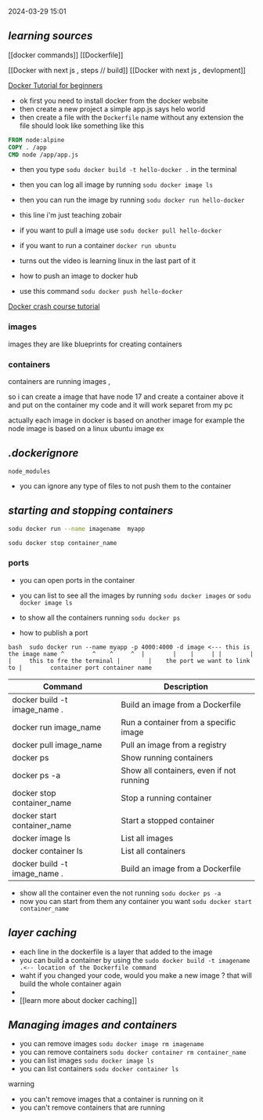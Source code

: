 



2024-03-29 15:01

## *learning sources*

[[docker commands]]
[[Dockerfile]]






[[Docker with next js , steps // build]]
[[Docker with next js , devlopment]]



[Docker Tutorial for beginners](https://www.youtube.com/watch?v=pTFZFxd4hOI)


- ok first you need to install docker from the docker website
- then create a new project a simple app.js says helo world
- then create a file with the `Dockerfile` name without any extension
the file should look like something like this
```dockerfile
FROM node:alpine
COPY . /app
CMD node /app/app.js
```
- then you type `sodu docker build -t hello-docker .` in the terminal
- then you can log all image by running `sodu docker image ls`
- then you can run the image by running `sodu docker run hello-docker`

- this line i'm just teaching zobair

- if you want to pull a image use  `sodu docker pull hello-docker`

- if you want to run a container `docker run ubuntu `
- turns out the video is learning linux in the last part of it



- how to push an image to docker hub
- use this command `sodu docker push hello-docker`



[Docker crash course tutorial](https://www.youtube.com/watch?v=31ieHmcTUOk&list=PL4cUxeGkcC9hxjeEtdHFNYMtCpjNBm3h7)
### images 
images they are like blueprints for creating containers

### containers
containers are running images ,

so i can create a image that have node 17 and create a container above it and put on the container my code and it will work separet from my pc

actually each image in docker is based on another image for example the node image is based on a linux ubuntu image ex


## *.dockerignore*
```dockerignore
node_modules
```
- you can ignore any type of files to not push them to the container

## *starting and stopping containers*

```bash
sodu docker run --name imagename  myapp

sodu docker stop container_name
```
### ports
- you can open ports in the container

- you can list to see all the images by running `sodu docker images` or `sodu docker image ls`


- to show all the containers running `sodu docker ps`

- how to publish a port 

`bash 
sudo docker run --name myapp -p 4000:4000 -d image <--- this is the image name
                       ^        ^    ^     ^ 
                       |        |    |     |
                       |        |    |     this to fre the terminal
                       |        |    the port we want to link to
                       |        container port
                       container name
`


| Command                                    | Description                               |
| ------------------------------------------ | ----------------------------------------- |
| docker build -t image_name .               | Build an image from a Dockerfile          |
| docker run image_name                      | Run a container from a specific image     |
| docker pull image_name                     | Pull an image from a registry             |
| docker ps                                  | Show running containers                   |
| docker ps -a                               | Show all containers, even if not running  |
| docker stop container_name                 | Stop a running container                  |
| docker start container_name                | Start a stopped container                 |
| docker image ls                            | List all images                           |
| docker container ls                        | List all containers                       |
| docker build -t image_name .               | Build an image from a Dockerfile          |






- show all the container even the not running `sodu docker ps -a`
- now you can start from them any container you want `sodu docker start container_name`


## *layer caching*

- each line in the dockerfile is a layer that added to the image
- you can build a container by using the `sudo docker build -t imagename .<-- location of the Dockerfile command `
- waht if you changed your code, would you make a new image ? that will build the whole container again
- 
- [[learn more about docker caching]]

## *Managing images and containers*

- you can remove images `sodu docker image rm imagename`
- you can remove containers `sodu docker container rm container_name`
- you can list images `sodu docker image ls`
- you can list containers `sodu docker container ls`

warning
- you can't remove images that a container is running on it
- you can't remove containers that are running








